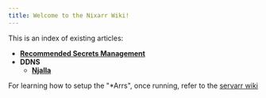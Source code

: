 ```yaml
---
title: Welcome to the Nixarr Wiki!
---
```


This is an index of existing articles:

- **[Recommended Secrets Management](/wiki/secrets)**
- **DDNS**
  - **[Njalla](/wiki/ddns/njalla)**

For learning how to setup the "*Arrs", once running, refer to the [servarr
wiki](https://wiki.servarr.com/)
